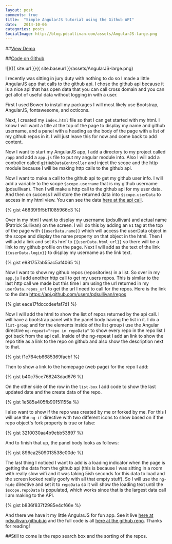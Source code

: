 ```yaml
---
layout: post
comments: true
title:  "Simple AngularJS tutorial using the Github API"
date:   2014-10-06
categories: posts
SocialImage: http://blog.pdsullivan.com/assets/AngularJS-large.png
---
```


##[View Demo](http://pdsullivan.github.io)

##[Code on Github](https://github.com/pdsullivan/pdsullivan.github.io)


![]({{ site.url }}{{ site.baseurl }}/assets/AngularJS-large.png)

I recently was sitting in jury duty with nothing to do so I made a little AngularJS app that calls to the github api. I chose the github api because it is a nice api that has open data that you can call cross domain and you can get allot of useful data without logging in with a user.

First I used Bower to install my packages I will most likely use Bootstrap, AngularJS, fontawesome, and octicons.

Next, I created my `index.html` file so that I can get started with my html. I know I will want a title at the top of the page to display my name and github username, and a panel with a heading as the body of the page with a list of my github repos in it. I will just leave this for now and come back to add content.

Now I want to start my AngularJS app, I add a directory to my project called `/app` and add a `app.js` file to put my angular module into.  Also I will add a controller called `gitHubDataController` and inject the scope and the http module because I will be making http calls to the github api.


Now I want to make a call to the github api to get my github user info. I will add a variable to the scope `$scope.username` that is my github username (pdsullivan).  Then I will make a http call to the github api for my user data. And then on success I will store the returned data into `$scope.userData` to access in my html view. You can see the data [here at the api call](https://api.github.com/users/pdsullivan).


{% gist 46839f9f5b11085966c3 %}


Over in my html I want to display my username (pdsullivan) and actual name (Patrick Sullivan) on the screen. I will do this by adding an `h1` tag at the top of the page with `{{userData.name}}` which will access the userData object in the scope and display the name property on that object in the html. Then I will add a link and set its href to `{{userData.html_url}}` so there will be a link to my github profile on the page. Next I will add as the text of the link `{{userData.login}}` to display my username as the link text.

{% gist e981757ab55ac5af4065 %}

Now I want to show my github repos (repositories) in a list. So over in my `app.js` I add another http call to get my users repos. This is similar to the last http call we made but this time I am using the url returned in my `userData.repos_url` to get the url I need to call for the repos. Here is the link to the data https://api.github.com/users/pdsullivan/repos

{% gist eace17fdcccdeefaf7d1 %}


Now I will add the html to show the list of repos returned by the api call. I will have a bootstrap panel with the panel body having the list in it. I do a `list-group` and for the elements inside of the list group i use the Angular directive `ng-repeat="repo in repoData"` to show every repo in the repo list I got back from the api call. Inside of the ng-repeat I add an link to show the repo title as a link to the repo on github and also show the description next to that.

{% gist f1e764eb6685369faebf %}

Then to show a link to the homepage (web page) for the repo I add:

{% gist b40c75ce768243dad676 %}


On the other side of the row in the `list-box` I add code to show the last updated date and the create data of the repo.

{% gist 1e585a405fb90151155a %}

I also want to show if the repo was created by me or forked by me. For this I will use the `ng-if` directive with two different icons to show based on if the repo object's fork property is true or false:

{% gist 3210030aa4b9ebb53897 %}


And to finish that up, the panel body looks as follows:

{% gist 896ca2509013538e00de %}



The last thing I noticed I want to add is a loading indicator when the page is getting the data from the github api (this is because I was sitting in a room with really slow wifi and it was taking 5ish seconds for this data to load and the screen looked really goofy with all that empty stuff). So I will use the `ng-hide` directive and set it to `repoData` so it will show the loading text until the `$scope.repoData` is populated, which works since that is the largest data call I am making to the API.

{% gist b836f837f2985e4cf66e %}

And there we have it my little AngularJS for fun app. See it live [here at pdsullivan.github.io](http://pdsullivan.github.io/) and the full code is all [here at the github repo](https://github.com/pdsullivan/pdsullivan.github.io). Thanks for reading!

##Still to come is the repo search box and the sorting of the repos.

